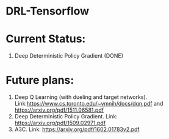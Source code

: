 # DRL-Tensorflow

# Current Status:
1. Deep Deterministic Policy Gradient (DONE)

# Future plans:
1. Deep Q Learning (with dueling and target networks). Link:https://www.cs.toronto.edu/~vmnih/docs/dqn.pdf and https://arxiv.org/pdf/1511.06581.pdf
2. Deep Deterministic Policy Gradient. Link: https://arxiv.org/pdf/1509.02971.pdf
3. A3C. Link: https://arxiv.org/pdf/1602.01783v2.pdf
